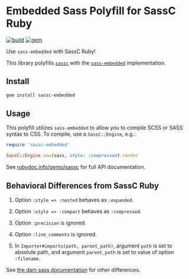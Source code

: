 # Embedded Sass Polyfill for SassC Ruby

[![build](https://github.com/ntkme/sassc-embedded-polyfill-ruby/actions/workflows/build.yml/badge.svg)](https://github.com/ntkme/sassc-embedded-polyfill-ruby/actions/workflows/build.yml)
[![gem](https://badge.fury.io/rb/sassc-embedded.svg)](https://rubygems.org/gems/sassc-embedded)

Use `sass-embedded` with SassC Ruby!

This library polyfills [`sassc`](https://github.com/sass/sassc-ruby) with the [`sass-embedded`](https://github.com/ntkme/sass-embedded-host-ruby) implementation.


## Install

``` sh
gem install sassc-embedded
```

## Usage

This polyfill utilizes `sass-embedded` to allow you to compile SCSS or SASS syntax to CSS. To compile, use a `SassC::Engine`, e.g.:

``` ruby
require 'sassc-embedded'

SassC::Engine.new(sass, style: :compressed).render
```

See [rubydoc.info/gems/sassc](https://rubydoc.info/gems/sassc) for full API documentation.

## Behavioral Differences from SassC Ruby

1. Option `:style => :nested` behaves as `:expanded`.

2. Option `:style => :compact` behaves as `:compressed`.

3. Option `:precision` is ignored.

4. Option `:line_comments` is ignored.

5. In `Importer#imports(path, parent_path)`, argument `path` is set to absolute path, and argument `parent_path` is set to value of option `:filename`.

See [the dart-sass documentation](https://github.com/sass/dart-sass#behavioral-differences-from-ruby-sass) for other differences.
